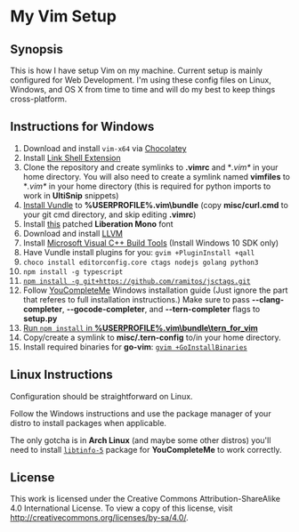 # My Vim Setup

## Synopsis

This is how I have setup Vim on my machine. Current setup is
mainly configured for Web Development. I'm using these config files on Linux,
Windows, and OS X from time to time and will do my best to keep things
cross-platform.

## Instructions for Windows

1.  Download and install `vim-x64` via [Chocolatey][1]
2.  Install [Link Shell Extension][2]
3.  Clone the repository and create symlinks to **.vimrc** and 
    **.vim\** in your home directory. You will also need to create a 
    symlink named **vimfiles** to **.vim\** in your home directory (this is 
    required for python imports to work in **UltiSnip** snippets)
4.  [Install Vundle][3] to **%USERPROFILE%\.vim\bundle** (copy 
	**misc/curl.cmd** to your git cmd directory, and skip editing **.vimrc**)
5.  Install [this][4] patched **Liberation Mono** font
6.  Download and install [LLVM][5]
7.  Install [Microsoft Visual C++ Build Tools][6] (Install Windows 
	10 SDK only)
8.  Have Vundle install plugins for you: `gvim +PluginInstall +qall`
9.  `choco install editorconfig.core ctags nodejs golang python3`
10. `npm install -g typescript`
11. [`npm install -g git+https://github.com/ramitos/jsctags.git`][7]
12. Follow [YouCompleteMe][8] Windows installation guide (Just ignore the part 
    that referes to full installation instructions.) Make sure to pass 
    **--clang-completer**, **--gocode-completer**, and **--tern-completer** 
    flags to **setup.py**
13. [Run `npm install` in **%USERPROFILE%\.vim\bundle\tern\_for\_vim**][9]
14. Copy/create a symlink to **misc/.tern-config** to/in your home directory.
15. Install required binaries for **go-vim**: [`gvim +GoInstallBinaries`][10]

## Linux Instructions

Configuration should be straightforward on Linux.

Follow the Windows instructions and use the package manager of your distro
to install packages when applicable.

The only gotcha is in **Arch Linux** (and maybe some other distros) you'll need
to install [`libtinfo-5`][11] package for **YouCompleteMe** to work correctly.

## License

This work is licensed under the Creative Commons Attribution-ShareAlike 4.0 
International License. To view a copy of this license, 
visit http://creativecommons.org/licenses/by-sa/4.0/.

[1]:  https://chocolatey.org/
[2]:  http://schinagl.priv.at/nt/hardlinkshellext/hardlinkshellext.html
[3]:  https://github.com/VundleVim/Vundle.vim/wiki/Vundle-for-Windows#git-on-windows
[4]:  https://github.com/powerline/fonts/tree/master/LiberationMono
[5]:  http://llvm.org/releases/download.html
[6]:  https://www.microsoft.com/en-us/download/details.aspx?id=49983
[7]:  https://github.com/ramitos/jsctags#install
[8]:  https://github.com/Valloric/YouCompleteMe
[9]:  https://github.com/ternjs/tern_for_vim#manual
[10]: https://github.com/fatih/vim-go#install
[11]: https://github.com/Valloric/YouCompleteMe/issues/778

